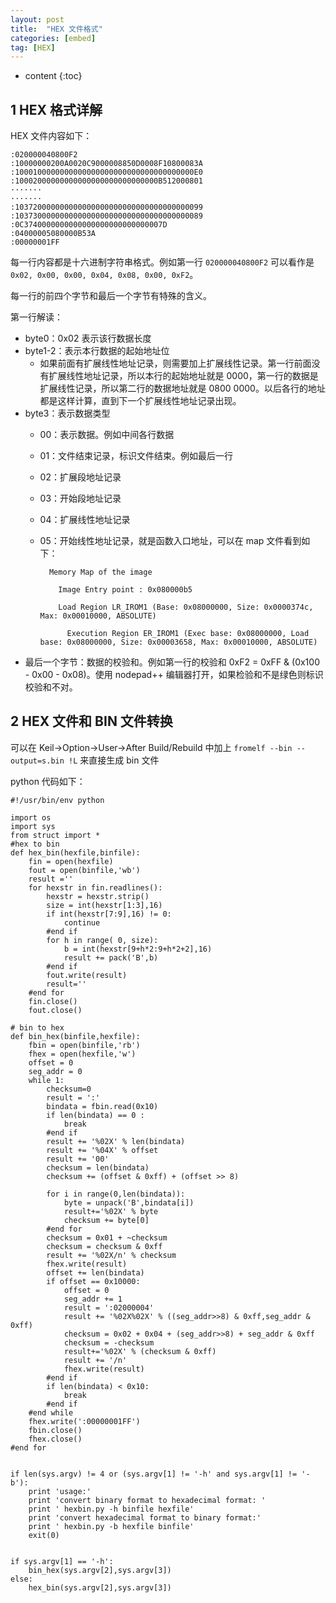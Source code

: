 ```yaml
---
layout: post
title:  "HEX 文件格式"
categories: [embed]
tag: [HEX]
---
```


* content
{:toc}


## 1 HEX 格式详解

HEX 文件内容如下：

	:020000040800F2
	:10000000200A0020C9000008850D0008F10800083A
	:1000100000000000000000000000000000000000E0
	:10002000000000000000000000000000B512000801
	·······
	·······
	:103720000000000000000000000000000000000099
	:103730000000000000000000000000000000000089
	:0C3740000000000000000000000000007D
	:04000005080000B53A
	:00000001FF

每一行内容都是十六进制字符串格式。例如第一行 `020000040800F2` 可以看作是 `0x02, 0x00, 0x00, 0x04, 0x08, 0x00, 0xF2`。

每一行的前四个字节和最后一个字节有特殊的含义。

第一行解读：

* byte0：0x02 表示该行数据长度
* byte1-2：表示本行数据的起始地址位
	* 如果前面有扩展线性地址记录，则需要加上扩展线性记录。第一行前面没有扩展线性地址记录，所以本行的起始地址就是 0000，第一行的数据是扩展线性记录，所以第二行的数据地址就是 0800 0000。以后各行的地址都是这样计算，直到下一个扩展线性地址记录出现。
* byte3：表示数据类型
	* 00：表示数据。例如中间各行数据
	* 01：文件结束记录，标识文件结束。例如最后一行
	* 02：扩展段地址记录
	* 03：开始段地址记录
	* 04：扩展线性地址记录
	* 05：开始线性地址记录，就是函数入口地址，可以在 map 文件看到如下：

			Memory Map of the image
			
			  Image Entry point : 0x080000b5
			
			  Load Region LR_IROM1 (Base: 0x08000000, Size: 0x0000374c, Max: 0x00010000, ABSOLUTE)
			
			    Execution Region ER_IROM1 (Exec base: 0x08000000, Load base: 0x08000000, Size: 0x00003658, Max: 0x00010000, ABSOLUTE)
* 最后一个字节：数据的校验和。例如第一行的校验和 0xF2 = 0xFF & (0x100 - 0x00 - 0x08)。使用 nodepad++ 编辑器打开，如果检验和不是绿色则标识校验和不对。

## 2 HEX 文件和 BIN 文件转换

可以在 Keil->Option->User->After Build/Rebuild 中加上 `fromelf --bin --output=s.bin !L` 来直接生成 bin 文件

python 代码如下：

	#!/usr/bin/env python
	
	import os
	import sys
	from struct import *
	#hex to bin
	def hex_bin(hexfile,binfile):
		fin = open(hexfile)
		fout = open(binfile,'wb')
		result =''
		for hexstr in fin.readlines():
			hexstr = hexstr.strip()
			size = int(hexstr[1:3],16)
			if int(hexstr[7:9],16) != 0:
				continue
			#end if
			for h in range( 0, size):
				b = int(hexstr[9+h*2:9+h*2+2],16)
				result += pack('B',b)
			#end if
			fout.write(result)
			result=''
		#end for
		fin.close()
		fout.close()
	
	# bin to hex
	def bin_hex(binfile,hexfile):
		fbin = open(binfile,'rb')
		fhex = open(hexfile,'w')
		offset = 0
		seg_addr = 0
		while 1:
			checksum=0
			result = ':'
			bindata = fbin.read(0x10)
			if len(bindata) == 0 :
				break
			#end if
			result += '%02X' % len(bindata)
			result += '%04X' % offset
			result += '00'
			checksum = len(bindata)
			checksum += (offset & 0xff) + (offset >> 8)
	
			for i in range(0,len(bindata)):
				byte = unpack('B',bindata[i])
				result+='%02X' % byte
				checksum += byte[0]
			#end for
			checksum = 0x01 + ~checksum
			checksum = checksum & 0xff
			result += '%02X/n' % checksum
			fhex.write(result)
			offset += len(bindata)
			if offset == 0x10000:
				offset = 0
				seg_addr += 1
				result = ':02000004'
				result += '%02X%02X' % ((seg_addr>>8) & 0xff,seg_addr & 0xff)
				checksum = 0x02 + 0x04 + (seg_addr>>8) + seg_addr & 0xff
				checksum = -checksum
				result+='%02X' % (checksum & 0xff)
				result += '/n'
				fhex.write(result)
			#end if
			if len(bindata) < 0x10:
				break
			#end if
		#end while
		fhex.write(':00000001FF')
		fbin.close()
		fhex.close()
	#end for
	
		
	if len(sys.argv) != 4 or (sys.argv[1] != '-h' and sys.argv[1] != '-b'):
		print 'usage:'
		print 'convert binary format to hexadecimal format: '
		print ' hexbin.py -h binfile hexfile'
		print 'convert hexadecimal format to binary format:'
		print ' hexbin.py -b hexfile binfile'
		exit(0)
	
	
	if sys.argv[1] == '-h':
		bin_hex(sys.argv[2],sys.argv[3])
	else:
		hex_bin(sys.argv[2],sys.argv[3])
